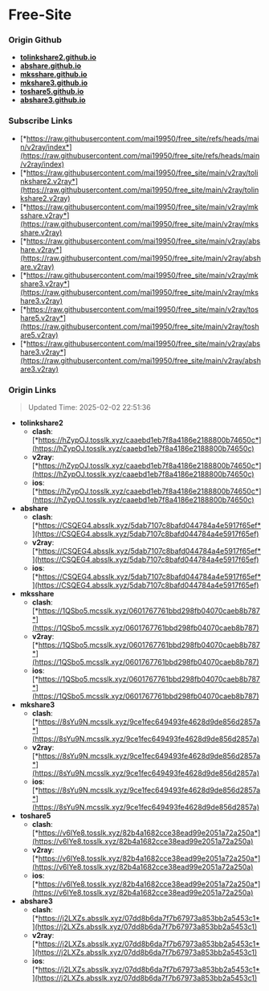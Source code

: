 # Free-Site

### Origin Github

- [**tolinkshare2.github.io**](https://github.com/tolinkshare2/tolinkshare2.github.io)
- [**abshare.github.io**](https://github.com/abshare/abshare.github.io)
- [**mksshare.github.io**](https://github.com/mksshare/mksshare.github.io)
- [**mkshare3.github.io**](https://github.com/mkshare3/mkshare3.github.io)
- [**toshare5.github.io**](https://github.com/toshare5/toshare5.github.io)
- [**abshare3.github.io**](https://github.com/abshare3/abshare3.github.io)

### Subscribe Links

- [*https://raw.githubusercontent.com/mai19950/free_site/refs/heads/main/v2ray/index*](https://raw.githubusercontent.com/mai19950/free_site/refs/heads/main/v2ray/index)
- [*https://raw.githubusercontent.com/mai19950/free_site/main/v2ray/tolinkshare2.v2ray*](https://raw.githubusercontent.com/mai19950/free_site/main/v2ray/tolinkshare2.v2ray)
- [*https://raw.githubusercontent.com/mai19950/free_site/main/v2ray/mksshare.v2ray*](https://raw.githubusercontent.com/mai19950/free_site/main/v2ray/mksshare.v2ray)
- [*https://raw.githubusercontent.com/mai19950/free_site/main/v2ray/abshare.v2ray*](https://raw.githubusercontent.com/mai19950/free_site/main/v2ray/abshare.v2ray)
- [*https://raw.githubusercontent.com/mai19950/free_site/main/v2ray/mkshare3.v2ray*](https://raw.githubusercontent.com/mai19950/free_site/main/v2ray/mkshare3.v2ray)
- [*https://raw.githubusercontent.com/mai19950/free_site/main/v2ray/toshare5.v2ray*](https://raw.githubusercontent.com/mai19950/free_site/main/v2ray/toshare5.v2ray)
- [*https://raw.githubusercontent.com/mai19950/free_site/main/v2ray/abshare3.v2ray*](https://raw.githubusercontent.com/mai19950/free_site/main/v2ray/abshare3.v2ray)

### Origin Links

> Updated Time: 2025-02-02 22:51:36

- **tolinkshare2**
  - **clash**: [*https://hZypOJ.tosslk.xyz/caaebd1eb7f8a4186e2188800b74650c*](https://hZypOJ.tosslk.xyz/caaebd1eb7f8a4186e2188800b74650c)
  - **v2ray**: [*https://hZypOJ.tosslk.xyz/caaebd1eb7f8a4186e2188800b74650c*](https://hZypOJ.tosslk.xyz/caaebd1eb7f8a4186e2188800b74650c)
  - **ios**: [*https://hZypOJ.tosslk.xyz/caaebd1eb7f8a4186e2188800b74650c*](https://hZypOJ.tosslk.xyz/caaebd1eb7f8a4186e2188800b74650c)
- **abshare**
  - **clash**: [*https://CSQEG4.absslk.xyz/5dab7107c8bafd044784a4e5917f65ef*](https://CSQEG4.absslk.xyz/5dab7107c8bafd044784a4e5917f65ef)
  - **v2ray**: [*https://CSQEG4.absslk.xyz/5dab7107c8bafd044784a4e5917f65ef*](https://CSQEG4.absslk.xyz/5dab7107c8bafd044784a4e5917f65ef)
  - **ios**: [*https://CSQEG4.absslk.xyz/5dab7107c8bafd044784a4e5917f65ef*](https://CSQEG4.absslk.xyz/5dab7107c8bafd044784a4e5917f65ef)
- **mksshare**
  - **clash**: [*https://1QSbo5.mcsslk.xyz/0601767761bbd298fb04070caeb8b787*](https://1QSbo5.mcsslk.xyz/0601767761bbd298fb04070caeb8b787)
  - **v2ray**: [*https://1QSbo5.mcsslk.xyz/0601767761bbd298fb04070caeb8b787*](https://1QSbo5.mcsslk.xyz/0601767761bbd298fb04070caeb8b787)
  - **ios**: [*https://1QSbo5.mcsslk.xyz/0601767761bbd298fb04070caeb8b787*](https://1QSbo5.mcsslk.xyz/0601767761bbd298fb04070caeb8b787)
- **mkshare3**
  - **clash**: [*https://8sYu9N.mcsslk.xyz/9ce1fec649493fe4628d9de856d2857a*](https://8sYu9N.mcsslk.xyz/9ce1fec649493fe4628d9de856d2857a)
  - **v2ray**: [*https://8sYu9N.mcsslk.xyz/9ce1fec649493fe4628d9de856d2857a*](https://8sYu9N.mcsslk.xyz/9ce1fec649493fe4628d9de856d2857a)
  - **ios**: [*https://8sYu9N.mcsslk.xyz/9ce1fec649493fe4628d9de856d2857a*](https://8sYu9N.mcsslk.xyz/9ce1fec649493fe4628d9de856d2857a)
- **toshare5**
  - **clash**: [*https://v6lYe8.tosslk.xyz/82b4a1682cce38ead99e2051a72a250a*](https://v6lYe8.tosslk.xyz/82b4a1682cce38ead99e2051a72a250a)
  - **v2ray**: [*https://v6lYe8.tosslk.xyz/82b4a1682cce38ead99e2051a72a250a*](https://v6lYe8.tosslk.xyz/82b4a1682cce38ead99e2051a72a250a)
  - **ios**: [*https://v6lYe8.tosslk.xyz/82b4a1682cce38ead99e2051a72a250a*](https://v6lYe8.tosslk.xyz/82b4a1682cce38ead99e2051a72a250a)
- **abshare3**
  - **clash**: [*https://j2LXZs.absslk.xyz/07dd8b6da7f7b67973a853bb2a5453c1*](https://j2LXZs.absslk.xyz/07dd8b6da7f7b67973a853bb2a5453c1)
  - **v2ray**: [*https://j2LXZs.absslk.xyz/07dd8b6da7f7b67973a853bb2a5453c1*](https://j2LXZs.absslk.xyz/07dd8b6da7f7b67973a853bb2a5453c1)
  - **ios**: [*https://j2LXZs.absslk.xyz/07dd8b6da7f7b67973a853bb2a5453c1*](https://j2LXZs.absslk.xyz/07dd8b6da7f7b67973a853bb2a5453c1)
